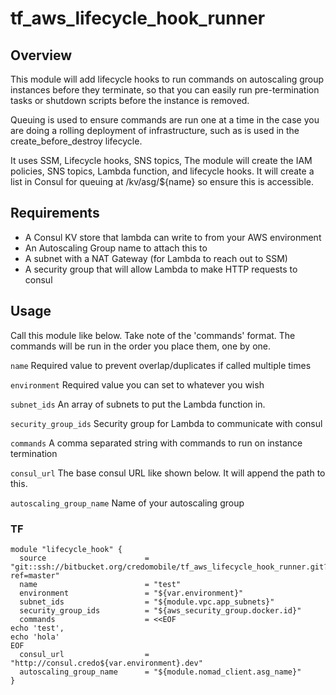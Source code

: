 # tf_aws_lifecycle_hook_runner

## Overview

This module will add lifecycle hooks to run commands on autoscaling group instances before they terminate, so that you can easily run pre-termination tasks or shutdown scripts before the instance is removed.

Queuing is used to ensure commands are run one at a time in the case you are doing a rolling deployment of infrastructure, such as is used in the create_before_destroy lifecycle.

It uses SSM, Lifecycle hooks, SNS topics,
The module will create the IAM policies, SNS topics, Lambda function, and lifecycle hooks. It will create a list in Consul for queuing at /kv/asg/${name} so ensure this is accessible.

## Requirements

- A Consul KV store that lambda can write to from your AWS environment
- An Autoscaling Group name to attach this to
- A subnet with a NAT Gateway (for Lambda to reach out to SSM)
- A security group that will allow Lambda to make HTTP requests to consul

## Usage

Call this module like below.
Take note of the 'commands' format. The commands will be run in the order you place them, one by one.

`name` Required value to prevent overlap/duplicates if called multiple times

`environment` Required value you can set to whatever you wish

`subnet_ids` An array of subnets to put the Lambda function in.

`security_group_ids` Security group for Lambda to communicate with consul

`commands` A comma separated string with commands to run on instance termination

`consul_url` The base consul URL like shown below. It will append the path to this.

`autoscaling_group_name` Name of your autoscaling group

### TF

```hcl
module "lifecycle_hook" {
  source                      = "git::ssh://bitbucket.org/credomobile/tf_aws_lifecycle_hook_runner.git?ref=master"
  name                        = "test"
  environment                 = "${var.environment}"
  subnet_ids                  = "${module.vpc.app_subnets}"
  security_group_ids          = "${aws_security_group.docker.id}"
  commands                    = <<EOF
echo 'test',
echo 'hola'
EOF
  consul_url                  = "http://consul.credo${var.environment}.dev"
  autoscaling_group_name      = "${module.nomad_client.asg_name}"
}
```
